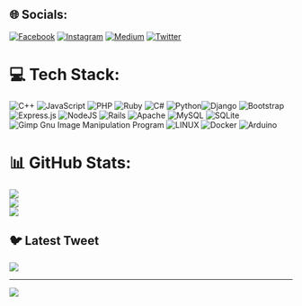 
## 🌐 Socials:
[![Facebook](https://img.shields.io/badge/Facebook-%231877F2.svg?logo=Facebook&logoColor=white)](https://facebook.com/nimacpp) [![Instagram](https://img.shields.io/badge/Instagram-%23E4405F.svg?logo=Instagram&logoColor=white)](https://instagram.com/nima_cpp) [![Medium](https://img.shields.io/badge/Medium-12100E?logo=medium&logoColor=white)](https://medium.com/@nimacpp) [![Twitter](https://img.shields.io/badge/Twitter-%231DA1F2.svg?logo=Twitter&logoColor=white)](https://twitter.com/nimacpp) 

# 💻 Tech Stack:
![C++](https://img.shields.io/badge/c++-%2300599C.svg?style=for-the-badge&logo=c%2B%2B&logoColor=white) ![JavaScript](https://img.shields.io/badge/javascript-%23323330.svg?style=for-the-badge&logo=javascript&logoColor=%23F7DF1E) ![PHP](https://img.shields.io/badge/php-%23777BB4.svg?style=for-the-badge&logo=php&logoColor=white) ![Ruby](https://img.shields.io/badge/ruby-%23CC342D.svg?style=for-the-badge&logo=ruby&logoColor=white) ![C#](https://img.shields.io/badge/c%23-%23239120.svg?style=for-the-badge&logo=c-sharp&logoColor=white) ![Python](https://img.shields.io/badge/python-3670A0?style=for-the-badge&logo=python&logoColor=ffdd54)![Django](https://img.shields.io/badge/django-%23092E20.svg?style=for-the-badge&logo=django&logoColor=white) ![Bootstrap](https://img.shields.io/badge/bootstrap-%23563D7C.svg?style=for-the-badge&logo=bootstrap&logoColor=white) ![Express.js](https://img.shields.io/badge/express.js-%23404d59.svg?style=for-the-badge&logo=express&logoColor=%2361DAFB) ![NodeJS](https://img.shields.io/badge/node.js-6DA55F?style=for-the-badge&logo=node.js&logoColor=white) ![Rails](https://img.shields.io/badge/rails-%23CC0000.svg?style=for-the-badge&logo=ruby-on-rails&logoColor=white) ![Apache](https://img.shields.io/badge/apache-%23D42029.svg?style=for-the-badge&logo=apache&logoColor=white) ![MySQL](https://img.shields.io/badge/mysql-%2300f.svg?style=for-the-badge&logo=mysql&logoColor=white) ![SQLite](https://img.shields.io/badge/sqlite-%2307405e.svg?style=for-the-badge&logo=sqlite&logoColor=white) ![Gimp Gnu Image Manipulation Program](https://img.shields.io/badge/Gimp-657D8B?style=for-the-badge&logo=gimp&logoColor=FFFFFF) ![LINUX](https://img.shields.io/badge/Linux-FCC624?style=for-the-badge&logo=linux&logoColor=black) ![Docker](https://img.shields.io/badge/docker-%230db7ed.svg?style=for-the-badge&logo=docker&logoColor=white) ![Arduino](https://img.shields.io/badge/-Arduino-00979D?style=for-the-badge&logo=Arduino&logoColor=white)
# 📊 GitHub Stats:
![](https://github-readme-stats.vercel.app/api?username=nimacpp&theme=dark&hide_border=false&include_all_commits=false&count_private=true)<br/>
![](https://github-readme-streak-stats.herokuapp.com/?user=nimacpp&theme=dark&hide_border=false)<br/>
![](https://github-readme-stats.vercel.app/api/top-langs/?username=nimacpp&theme=dark&hide_border=false&include_all_commits=false&count_private=true&layout=compact)

## 🐦 Latest Tweet
[![](https://gtce.itsvg.in/api?username=nimacpp)](https://github.com/VishwaGauravIn/github-twitter-card-embed)

---
[![](https://visitcount.itsvg.in/api?id=nimacpp&icon=4&color=1)](https://visitcount.itsvg.in)

<!-- Proudly created with GPRM ( https://gprm.itsvg.in ) -->
